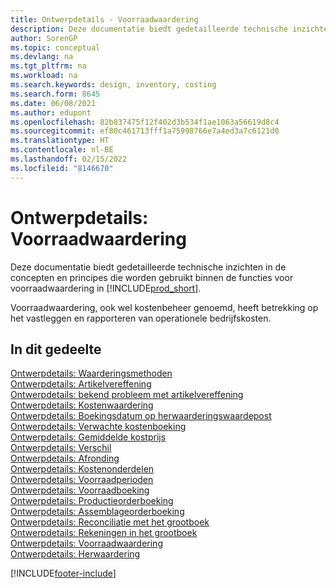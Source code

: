 ```yaml
---
title: Ontwerpdetails - Voorraadwaardering
description: Deze documentatie biedt gedetailleerde technische inzichten in de concepten en principes die worden gebruikt binnen de functies voor voorraadwaardering in Business Central.
author: SorenGP
ms.topic: conceptual
ms.devlang: na
ms.tgt_pltfrm: na
ms.workload: na
ms.search.keywords: design, inventory, costing
ms.search.form: 8645
ms.date: 06/08/2021
ms.author: edupont
ms.openlocfilehash: 82b837475f12f402d3b534f1ae1063a56619d8c4
ms.sourcegitcommit: ef80c461713fff1a75998766e7a4ed3a7c6121d0
ms.translationtype: HT
ms.contentlocale: nl-BE
ms.lasthandoff: 02/15/2022
ms.locfileid: "8146670"
---
```

# <a name="design-details-inventory-costing"></a>Ontwerpdetails: Voorraadwaardering

Deze documentatie biedt gedetailleerde technische inzichten in de concepten en principes die worden gebruikt binnen de functies voor voorraadwaardering in [!INCLUDE[prod_short](includes/prod_short.md)].  

Voorraadwaardering, ook wel kostenbeheer genoemd, heeft betrekking op het vastleggen en rapporteren van operationele bedrijfskosten.  

## <a name="in-this-section"></a>In dit gedeelte

[Ontwerpdetails: Waarderingsmethoden](design-details-costing-methods.md)  
[Ontwerpdetails: Artikelvereffening](design-details-item-application.md)  
[Ontwerpdetails: bekend probleem met artikelvereffening](design-details-inventory-zero-level-open-item-ledger-entries.md)  
[Ontwerpdetails: Kostenwaardering](design-details-cost-adjustment.md)  
[Ontwerpdetails: Boekingsdatum op herwaarderingswaardepost](design-details-inventory-adjustment-value-entry-posting-date.md)  
[Ontwerpdetails: Verwachte kostenboeking](design-details-expected-cost-posting.md)  
[Ontwerpdetails: Gemiddelde kostprijs](design-details-average-cost.md)  
[Ontwerpdetails: Verschil](design-details-variance.md)  
[Ontwerpdetails: Afronding](design-details-rounding.md)  
[Ontwerpdetails: Kostenonderdelen](design-details-cost-components.md)  
[Ontwerpdetails: Voorraadperioden](design-details-inventory-periods.md)  
[Ontwerpdetails: Voorraadboeking](design-details-inventory-posting.md)  
[Ontwerpdetails: Productieorderboeking](design-details-production-order-posting.md)  
[Ontwerpdetails: Assemblageorderboeking](design-details-assembly-order-posting.md)  
[Ontwerpdetails: Reconciliatie met het grootboek](design-details-reconciliation-with-the-general-ledger.md)  
[Ontwerpdetails: Rekeningen in het grootboek](design-details-accounts-in-the-general-ledger.md)  
[Ontwerpdetails: Voorraadwaardering](design-details-inventory-valuation.md)  
[Ontwerpdetails: Herwaardering](design-details-revaluation.md)


[!INCLUDE[footer-include](includes/footer-banner.md)]